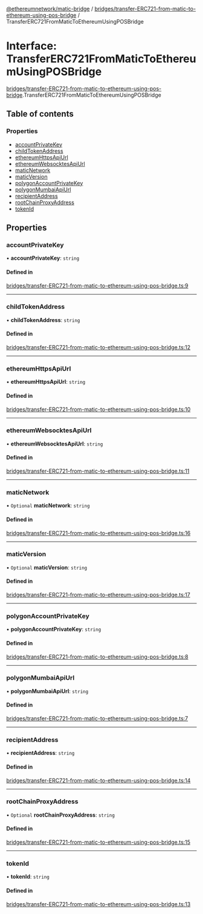 [@ethereumnetwork/matic-bridge](../README.md) / [bridges/transfer-ERC721-from-matic-to-ethereum-using-pos-bridge](../modules/bridges_transfer_ERC721_from_matic_to_ethereum_using_pos_bridge.md) / TransferERC721FromMaticToEthereumUsingPOSBridge

# Interface: TransferERC721FromMaticToEthereumUsingPOSBridge

[bridges/transfer-ERC721-from-matic-to-ethereum-using-pos-bridge](../modules/bridges_transfer_ERC721_from_matic_to_ethereum_using_pos_bridge.md).TransferERC721FromMaticToEthereumUsingPOSBridge

## Table of contents

### Properties

- [accountPrivateKey](bridges_transfer_ERC721_from_matic_to_ethereum_using_pos_bridge.TransferERC721FromMaticToEthereumUsingPOSBridge.md#accountprivatekey)
- [childTokenAddress](bridges_transfer_ERC721_from_matic_to_ethereum_using_pos_bridge.TransferERC721FromMaticToEthereumUsingPOSBridge.md#childtokenaddress)
- [ethereumHttpsApiUrl](bridges_transfer_ERC721_from_matic_to_ethereum_using_pos_bridge.TransferERC721FromMaticToEthereumUsingPOSBridge.md#ethereumhttpsapiurl)
- [ethereumWebsocktesApiUrl](bridges_transfer_ERC721_from_matic_to_ethereum_using_pos_bridge.TransferERC721FromMaticToEthereumUsingPOSBridge.md#ethereumwebsocktesapiurl)
- [maticNetwork](bridges_transfer_ERC721_from_matic_to_ethereum_using_pos_bridge.TransferERC721FromMaticToEthereumUsingPOSBridge.md#maticnetwork)
- [maticVersion](bridges_transfer_ERC721_from_matic_to_ethereum_using_pos_bridge.TransferERC721FromMaticToEthereumUsingPOSBridge.md#maticversion)
- [polygonAccountPrivateKey](bridges_transfer_ERC721_from_matic_to_ethereum_using_pos_bridge.TransferERC721FromMaticToEthereumUsingPOSBridge.md#polygonaccountprivatekey)
- [polygonMumbaiApiUrl](bridges_transfer_ERC721_from_matic_to_ethereum_using_pos_bridge.TransferERC721FromMaticToEthereumUsingPOSBridge.md#polygonmumbaiapiurl)
- [recipientAddress](bridges_transfer_ERC721_from_matic_to_ethereum_using_pos_bridge.TransferERC721FromMaticToEthereumUsingPOSBridge.md#recipientaddress)
- [rootChainProxyAddress](bridges_transfer_ERC721_from_matic_to_ethereum_using_pos_bridge.TransferERC721FromMaticToEthereumUsingPOSBridge.md#rootchainproxyaddress)
- [tokenId](bridges_transfer_ERC721_from_matic_to_ethereum_using_pos_bridge.TransferERC721FromMaticToEthereumUsingPOSBridge.md#tokenid)

## Properties

### accountPrivateKey

• **accountPrivateKey**: `string`

#### Defined in

[bridges/transfer-ERC721-from-matic-to-ethereum-using-pos-bridge.ts:9](https://github.com/KedziaPawel/matic-bridge/blob/ca4dc8c/src/bridges/transfer-ERC721-from-matic-to-ethereum-using-pos-bridge.ts#L9)

___

### childTokenAddress

• **childTokenAddress**: `string`

#### Defined in

[bridges/transfer-ERC721-from-matic-to-ethereum-using-pos-bridge.ts:12](https://github.com/KedziaPawel/matic-bridge/blob/ca4dc8c/src/bridges/transfer-ERC721-from-matic-to-ethereum-using-pos-bridge.ts#L12)

___

### ethereumHttpsApiUrl

• **ethereumHttpsApiUrl**: `string`

#### Defined in

[bridges/transfer-ERC721-from-matic-to-ethereum-using-pos-bridge.ts:10](https://github.com/KedziaPawel/matic-bridge/blob/ca4dc8c/src/bridges/transfer-ERC721-from-matic-to-ethereum-using-pos-bridge.ts#L10)

___

### ethereumWebsocktesApiUrl

• **ethereumWebsocktesApiUrl**: `string`

#### Defined in

[bridges/transfer-ERC721-from-matic-to-ethereum-using-pos-bridge.ts:11](https://github.com/KedziaPawel/matic-bridge/blob/ca4dc8c/src/bridges/transfer-ERC721-from-matic-to-ethereum-using-pos-bridge.ts#L11)

___

### maticNetwork

• `Optional` **maticNetwork**: `string`

#### Defined in

[bridges/transfer-ERC721-from-matic-to-ethereum-using-pos-bridge.ts:16](https://github.com/KedziaPawel/matic-bridge/blob/ca4dc8c/src/bridges/transfer-ERC721-from-matic-to-ethereum-using-pos-bridge.ts#L16)

___

### maticVersion

• `Optional` **maticVersion**: `string`

#### Defined in

[bridges/transfer-ERC721-from-matic-to-ethereum-using-pos-bridge.ts:17](https://github.com/KedziaPawel/matic-bridge/blob/ca4dc8c/src/bridges/transfer-ERC721-from-matic-to-ethereum-using-pos-bridge.ts#L17)

___

### polygonAccountPrivateKey

• **polygonAccountPrivateKey**: `string`

#### Defined in

[bridges/transfer-ERC721-from-matic-to-ethereum-using-pos-bridge.ts:8](https://github.com/KedziaPawel/matic-bridge/blob/ca4dc8c/src/bridges/transfer-ERC721-from-matic-to-ethereum-using-pos-bridge.ts#L8)

___

### polygonMumbaiApiUrl

• **polygonMumbaiApiUrl**: `string`

#### Defined in

[bridges/transfer-ERC721-from-matic-to-ethereum-using-pos-bridge.ts:7](https://github.com/KedziaPawel/matic-bridge/blob/ca4dc8c/src/bridges/transfer-ERC721-from-matic-to-ethereum-using-pos-bridge.ts#L7)

___

### recipientAddress

• **recipientAddress**: `string`

#### Defined in

[bridges/transfer-ERC721-from-matic-to-ethereum-using-pos-bridge.ts:14](https://github.com/KedziaPawel/matic-bridge/blob/ca4dc8c/src/bridges/transfer-ERC721-from-matic-to-ethereum-using-pos-bridge.ts#L14)

___

### rootChainProxyAddress

• `Optional` **rootChainProxyAddress**: `string`

#### Defined in

[bridges/transfer-ERC721-from-matic-to-ethereum-using-pos-bridge.ts:15](https://github.com/KedziaPawel/matic-bridge/blob/ca4dc8c/src/bridges/transfer-ERC721-from-matic-to-ethereum-using-pos-bridge.ts#L15)

___

### tokenId

• **tokenId**: `string`

#### Defined in

[bridges/transfer-ERC721-from-matic-to-ethereum-using-pos-bridge.ts:13](https://github.com/KedziaPawel/matic-bridge/blob/ca4dc8c/src/bridges/transfer-ERC721-from-matic-to-ethereum-using-pos-bridge.ts#L13)
